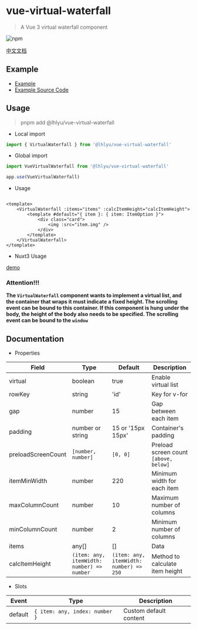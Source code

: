 # vue-virtual-waterfall

> A Vue 3 virtual waterfall component

![npm](https://img.shields.io/npm/v/%40lhlyu%2Fvue-virtual-waterfall)

[中文文档](./README.zh.md)

## Example

- [Example](https://waterfall.tatakai.top)
- [Example Source Code](./src/example/Example.vue)

## Usage

> pnpm add @lhlyu/vue-virtual-waterfall

- Local import

```ts
import { VirtualWaterfall } from '@lhlyu/vue-virtual-waterfall'
```

- Global import

```ts
import VueVirtualWaterfall from '@lhlyu/vue-virtual-waterfall'

app.use(VueVirtualWaterfall)
```

- Usage

```vue

<template>
    <VirtualWaterfall :items="items" :calcItemHeight="calcItemHeight">
        <template #default="{ item }: { item: ItemOption }">
            <div class="card">
                <img :src="item.img" />
            </div>
        </template>
    </VirtualWaterfall>
</template>
```

- Nuxt3 Usage

[demo](https://stackblitz.com/edit/waterfall-nuxt)

### Attention!!!

**The `VirtualWaterfall` component wants to implement a virtual list, and the container that wraps it must indicate a
fixed height. The scrolling event can be bound to this container. If this component is hung under the body, the height
of the body also needs to be specified. The scrolling event can be bound to the `window`**

## Documentation

- Properties

| Field              | Type                                       | Default                                 | Description                           |
|--------------------|--------------------------------------------|-----------------------------------------|---------------------------------------|
| virtual            | boolean                                    | true                                    | Enable virtual list                   |
| rowKey             | string                                     | 'id'                                    | Key for v-for                         |
| gap                | number                                     | 15                                      | Gap between each item                 |
| padding            | number or string                           | 15 or '15px 15px'                       | Container's padding                   |
| preloadScreenCount | `[number, number]`                         | `[0, 0]`                                | Preload screen count `[above, below]` |
| itemMinWidth       | number                                     | 220                                     | Minimum width for each item           |
| maxColumnCount     | number                                     | 10                                      | Maximum number of columns             |
| minColumnCount     | number                                     | 2                                       | Minimum number of columns             |
| items              | any[]                                      | []                                      | Data                                  |
| calcItemHeight     | `(item: any, itemWidth: number) => number` | `(item: any, itemWidth: number) => 250` | Method to calculate item height       |

- Slots

| Event   | Type                           | Description            |
|---------|--------------------------------|------------------------|
| default | `{ item: any, index: number }` | Custom default content |
